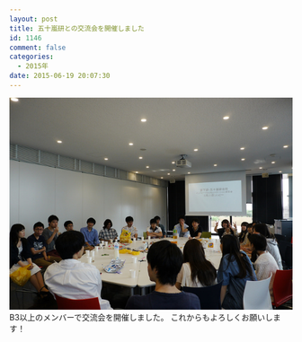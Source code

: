 ```yaml
---
layout: post
title: 五十嵐研との交流会を開催しました
id: 1146
comment: false
categories:
  - 2015年
date: 2015-06-19 20:07:30
---
```


[![18747816293_7fc01b5f4b_z](/wp-content/uploads/2015/06/18747816293_7fc01b5f4b_z.jpg)](/wp-content/uploads/2015/06/18747816293_7fc01b5f4b_z.jpg)
B3以上のメンバーで交流会を開催しました。
これからもよろしくお願いします！
